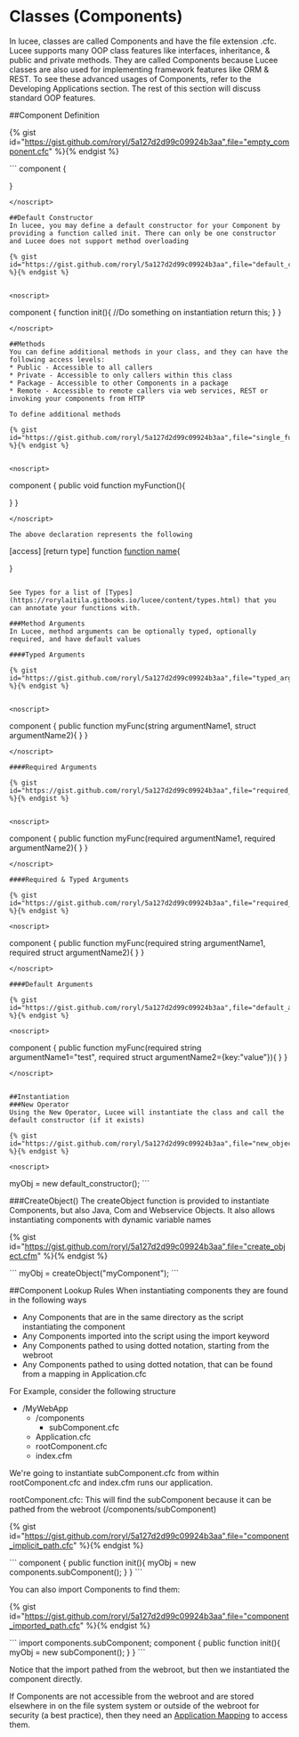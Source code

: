 # Classes (Components)

In lucee, classes are called Components and have the file extension .cfc. Lucee supports many OOP class features like interfaces, inheritance, & public and private methods. They are called Components because Lucee classes are also used for implementing framework features like ORM & REST. To see these advanced usages of Components, refer to the Developing Applications section. The rest of this section will discuss standard OOP features. 

##Component Definition

{% gist id="https://gist.github.com/roryl/5a127d2d99c09924b3aa",file="empty_component.cfc" %}{% endgist %}

<noscript>
```
component {

}
```
</noscript>

##Default Constructor
In lucee, you may define a default constructor for your Component by providing a function called init. There can only be one constructor and Lucee does not support method overloading

{% gist id="https://gist.github.com/roryl/5a127d2d99c09924b3aa",file="default_constructor.cfc" %}{% endgist %}


<noscript>
```
component {
  function init(){
    //Do something on instantiation 
    return this;
  }
}
```
</noscript>

##Methods
You can define additional methods in your class, and they can have the following access levels:
* Public - Accessible to all callers
* Private - Accessible to only callers within this class
* Package - Accessible to other Components in a package
* Remote - Accessible to remote callers via web services, REST or invoking your components from HTTP

To define additional methods

{% gist id="https://gist.github.com/roryl/5a127d2d99c09924b3aa",file="single_function.cf" %}{% endgist %}


<noscript>
```
component {
  public void function myFunction(){
    
  }
}
```
</noscript>

The above declaration represents the following
```
  [access] [return type] function [function name](){
  
  }  
```

See Types for a list of [Types](https://rorylaitila.gitbooks.io/lucee/content/types.html) that you can annotate your functions with.

###Method Arguments
In Lucee, method arguments can be optionally typed, optionally required, and have default values

####Typed Arguments

{% gist id="https://gist.github.com/roryl/5a127d2d99c09924b3aa",file="typed_arguments.cfc" %}{% endgist %}


<noscript>
```
component {
  public function myFunc(string argumentName1, struct argumentName2){
  }
}
```
</noscript>

####Required Arguments

{% gist id="https://gist.github.com/roryl/5a127d2d99c09924b3aa",file="required_arguments.cfc" %}{% endgist %}


<noscript>
```
component {
  public function myFunc(required argumentName1, required argumentName2){
  }
}
```
</noscript>

####Required & Typed Arguments

{% gist id="https://gist.github.com/roryl/5a127d2d99c09924b3aa",file="required_and_typed_arguments.cfc" %}{% endgist %}

<noscript>
```
component {
  public function myFunc(required string argumentName1, required struct argumentName2){
  }
}
```
</noscript>

####Default Arguments

{% gist id="https://gist.github.com/roryl/5a127d2d99c09924b3aa",file="default_arguments.cfc" %}{% endgist %}

<noscript>
```
component {
  public function myFunc(required string argumentName1="test", required struct argumentName2={key:"value"}){
  }
}
```
</noscript>


##Instantiation
###New Operator
Using the New Operator, Lucee will instantiate the class and call the default constructor (if it exists)

{% gist id="https://gist.github.com/roryl/5a127d2d99c09924b3aa",file="new_object.cfm" %}{% endgist %}

<noscript>
```
<cfscript>
  myObj = new default_constructor();
</cfscript>
```
</noscript>

###CreateObject()
The createObject function is provided to instantiate Components, but also Java, Com and Webservice Objects. It also allows instantiating components with dynamic variable names

{% gist id="https://gist.github.com/roryl/5a127d2d99c09924b3aa",file="create_object.cfm" %}{% endgist %}

<noscript>
```
<cfscript>
  myObj = createObject("myComponent");
</cfscript>
```
</noscript>

##Component Lookup Rules
When instantiating components they are found in the following ways
* Any Components that are in the same directory as the script instantiating the component
* Any Components imported into the script using the import keyword
* Any Components pathed to using dotted notation, starting from the webroot
* Any Components pathed to using dotted notation, that can be found from a mapping in Application.cfc

For Example, consider the following structure

- /MyWebApp
  - /components
    - subComponent.cfc
  - Application.cfc
  - rootComponent.cfc
  - index.cfm

We're going to instantiate subComponent.cfc from within rootComponent.cfc and index.cfm runs our application. 

rootComponent.cfc:
This will find the subComponent because it can be pathed from the webroot (/components/subComponent)

{% gist id="https://gist.github.com/roryl/5a127d2d99c09924b3aa",file="component_implicit_path.cfc" %}{% endgist %}

<noscript>
```
component {    
   public function init(){
     myObj = new components.subComponent();   
   }  
}
```
</noscript>

You can also import Components to find them:

{% gist id="https://gist.github.com/roryl/5a127d2d99c09924b3aa",file="component_imported_path.cfc" %}{% endgist %}

<noscript>
```
import components.subComponent;
component {    
   public function init(){
     myObj = new subComponent();   
   }  
}
```
</noscript>

Notice that the import pathed from the webroot, but then we instantiated the component directly. 

If Components are not accessible from the webroot and are stored elsewhere in on the file system system or outside of the webroot for security (a best practice), then they need an [Application Mapping](https://rorylaitila.gitbooks.io/lucee/content/mappings_class_paths.html) to access them. 


